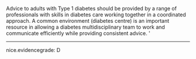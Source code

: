 Advice to adults with Type 1 diabetes should be provided by a range of professionals with skills in diabetes care working together in a coordinated approach. A common environment (diabetes centre) is an important resource in allowing a diabetes multidisciplinary team to work and communicate efficiently while providing consistent advice.
'

---
 nice.evidencegrade: D
